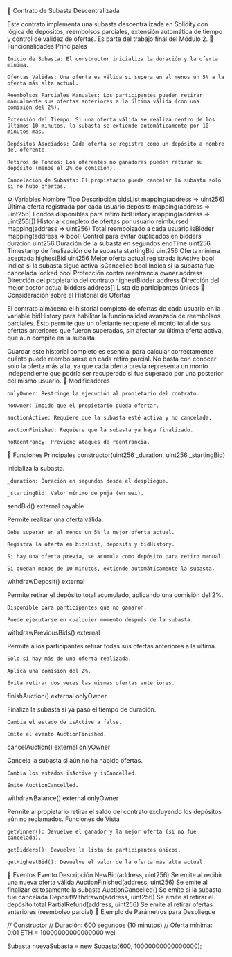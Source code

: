 🧾 Contrato de Subasta Descentralizada

Este contrato implementa una subasta descentralizada en Solidity con lógica de depósitos, reembolsos parciales, extensión automática de tiempo y control de validez de ofertas. Es parte del trabajo final del Módulo 2.
🚀 Funcionalidades Principales

    Inicio de Subasta: El constructor inicializa la duración y la oferta mínima.

    Ofertas Válidas: Una oferta es válida si supera en al menos un 5% a la oferta más alta actual.

    Reembolsos Parciales Manuales: Los participantes pueden retirar manualmente sus ofertas anteriores a la última válida (con una comisión del 2%).

    Extensión del Tiempo: Si una oferta válida se realiza dentro de los últimos 10 minutos, la subasta se extiende automáticamente por 10 minutos más.

    Depósitos Asociados: Cada oferta se registra como un depósito a nombre del oferente.

    Retiros de Fondos: Los oferentes no ganadores pueden retirar su depósito (menos el 2% de comisión).

    Cancelación de Subasta: El propietario puede cancelar la subasta solo si no hubo ofertas.

⚙️ Variables
Nombre	Tipo	Descripción
bidsList	mapping(address => uint256)	Última oferta registrada por cada usuario
deposits	mapping(address => uint256)	Fondos disponibles para retiro
bidHistory	mapping(address => uint256[])	Historial completo de ofertas por usuario
reimbursed	mapping(address => uint256)	Total reembolsado a cada usuario
isBidder	mapping(address => bool)	Control para evitar duplicados en bidders
duration	uint256	Duración de la subasta en segundos
endTime	uint256	Timestamp de finalización de la subasta
startingBid	uint256	Oferta mínima aceptada
highestBid	uint256	Mejor oferta actual registrada
isActive	bool	Indica si la subasta sigue activa
isCancelled	bool	Indica si la subasta fue cancelada
locked	bool	Protección contra reentrancia
owner	address	Dirección del propietario del contrato
highestBidder	address	Dirección del mejor postor actual
bidders	address[]	Lista de participantes únicos
🧠 Consideración sobre el Historial de Ofertas

El contrato almacena el historial completo de ofertas de cada usuario en la variable bidHistory para habilitar la funcionalidad avanzada de reembolsos parciales. Esto permite que un ofertante recupere el monto total de sus ofertas anteriores que fueron superadas, sin afectar su última oferta activa, que aún compite en la subasta.

Guardar este historial completo es esencial para calcular correctamente cuánto puede reembolsarse en cada retiro parcial. No basta con conocer solo la oferta más alta, ya que cada oferta previa representa un monto independiente que podría ser recuperado si fue superado por una posterior del mismo usuario.
🔐 Modificadores

    onlyOwner: Restringe la ejecución al propietario del contrato.

    noOwner: Impide que el propietario pueda ofertar.

    auctionActive: Requiere que la subasta esté activa y no cancelada.

    auctionFinished: Requiere que la subasta ya haya finalizado.

    noReentrancy: Previene ataques de reentrancia.

🔧 Funciones Principales
constructor(uint256 _duration, uint256 _startingBid)

Inicializa la subasta.

    _duration: Duración en segundos desde el despliegue.

    _startingBid: Valor mínimo de puja (en wei).

sendBid() external payable

Permite realizar una oferta válida.

    Debe superar en al menos un 5% la mejor oferta actual.

    Registra la oferta en bidsList, deposits y bidHistory.

    Si hay una oferta previa, se acumula como depósito para retiro manual.

    Si quedan menos de 10 minutos, extiende automáticamente la subasta.

withdrawDeposit() external

Permite retirar el depósito total acumulado, aplicando una comisión del 2%.

    Disponible para participantes que no ganaron.

    Puede ejecutarse en cualquier momento después de la subasta.

withdrawPreviousBids() external

Permite a los participantes retirar todas sus ofertas anteriores a la última.

    Solo si hay más de una oferta realizada.

    Aplica una comisión del 2%.

    Evita retirar dos veces las mismas ofertas anteriores.

finishAuction() external onlyOwner

Finaliza la subasta si ya pasó el tiempo de duración.

    Cambia el estado de isActive a false.

    Emite el evento AuctionFinished.

cancelAuction() external onlyOwner

Cancela la subasta si aún no ha habido ofertas.

    Cambia los estados isActive y isCancelled.

    Emite AuctionCancelled.

withdrawBalance() external onlyOwner

Permite al propietario retirar el saldo del contrato excluyendo los depósitos aún no reclamados.
Funciones de Vista

    getWinner(): Devuelve el ganador y la mejor oferta (si no fue cancelada).

    getBidders(): Devuelve la lista de participantes únicos.

    getHighestBid(): Devuelve el valor de la oferta más alta actual.

📢 Eventos
Evento	Descripción
NewBid(address, uint256)	Se emite al recibir una nueva oferta válida
AuctionFinished(address, uint256)	Se emite al finalizar exitosamente la subasta
AuctionCancelled()	Se emite si la subasta fue cancelada
DepositWithdrawn(address, uint256)	Se emite al retirar el depósito total
PartialRefund(address, uint256)	Se emite al retirar ofertas anteriores (reembolso parcial)
🧪 Ejemplo de Parámetros para Despliegue

// Constructor
// Duración: 600 segundos (10 minutos)
// Oferta mínima: 0.01 ETH = 10000000000000000 wei

Subasta nuevaSubasta = new Subasta(600, 10000000000000000);
